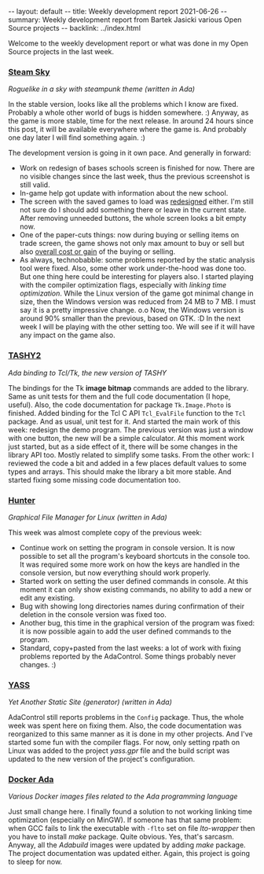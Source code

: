 -- layout: default
-- title: Weekly development report 2021-06-26
-- summary: Weekly development report from Bartek Jasicki various Open Source projects
-- backlink: ../index.html

Welcome to the weekly development report or what was done in my Open Source
projects in the last week.

### [Steam Sky](https://www.laeran.pl/repositories/steamsky)

*Roguelike in a sky with steampunk theme (written in Ada)*

In the stable version, looks like all the problems which I know are fixed.
Probably a whole other world of bugs is hidden somewhere. :) Anyway, as the
game is more stable, time for the next release. In around 24 hours since this
post, it will be available everywhere where the game is. And probably one day
later I will find something again. :)

The development version is going in it own pace. And generally in forward:

* Work on redesign of bases schools screen is finished for now. There are no
  visible changes since the last week, thus the previous screenshot is still
  valid.
* In-game help got update with information about the new school.
* The screen with the saved games to load was [redesigned](https://imgur.com/bYQxJpG)
  either. I'm still not sure do I should add something there or leave in the
  current state. After removing unneeded buttons, the whole screen looks a bit
  empty now.
* One of the paper-cuts things: now during buying or selling items on trade
  screen, the game shows not only max amount to buy or sell but also
  [overall cost or gain](https://imgur.com/sYI0wrP) of the buying or selling.
* As always, technobabble: some problems reported by the static analysis tool
  were fixed. Also, some other work under-the-hood was done too. But one thing
  here could be interesting for players also. I started playing with the
  compiler optimization flags, especially with *linking time optimization*.
  While the Linux version of the game got minimal change in size, then the
  Windows version was reduced from 24 MB to 7 MB. I must say it is a pretty
  impressive change. o.o Now, the Windows version is around 90% smaller than
  the previous, based on GTK. :D In the next week I will be playing with the
  other setting too. We will see if it will have any impact on the game also.

### [TASHY2](https://www.laeran.pl/repositories/tashy2)

*Ada binding to Tcl/Tk, the new version of TASHY*

The bindings for the Tk **image bitmap** commands are added to the library.
Same as unit tests for them and the full code documentation (I hope, useful).
Also, the code documentation for package `Tk.Image.Photo` is finished. Added
binding for the Tcl C API `Tcl_EvalFile` function to the `Tcl` package. And as
usual, unit test for it. And started the main work of this week: redesign the
demo program. The previous version was just a window with one button, the new
will be a simple calculator. At this moment work just started, but as a side
effect of it, there will be some changes in the library API too. Mostly related
to simplify some tasks. From the other work: I reviewed the code a bit and
added in a few places default values to some types and arrays. This should make
the library a bit more stable. And started fixing some missing code
documentation too.

### [Hunter](https://www.laeran.pl/repositories/hunter)

*Graphical File Manager for Linux (written in Ada)*

This week was almost complete copy of the previous week:

* Continue work on setting the program in console version. It is now possible
  to set all the program's keyboard shortcuts in the console too. It was
  required some more work on how the keys are handled in the console version,
  but now everything should work properly.
* Started work on setting the user defined commands in console. At this moment
  it can only show existing commands, no ability to add a new or edit any
  existing.
* Bug with showing long directories names during confirmation of their deletion
  in the console version was fixed too.
* Another bug, this time in the graphical version of the program was fixed: it
  is now possible again to add the user defined commands to the program.
* Standard, copy+pasted from the last weeks: a lot of work with fixing problems
  reported by the AdaControl. Some things probably never changes. :)

### [YASS](https://www.laeran.pl/repositories/yass)

*Yet Another Static Site (generator) (written in Ada)*

AdaControl still reports problems in the `Config` package. Thus, the whole week
was spent here on fixing them. Also, the code documentation was reorganized to
this same manner as it is done in my other projects. And I've started some fun
with the compiler flags. For now, only setting rpath on Linux was added to the
project *yass.gpr* file and the build script was updated to the new version of
the project's configuration.

### [Docker Ada](https://www.laeran.pl/repositories/dockerada)

*Various Docker images files related to the Ada programming language*

Just small change here. I finally found a solution to not working linking time
optimization (especially on MinGW). If someone has that same problem:
when GCC fails to link the executable with `-flto` set on file *lto-wrapper*
then you have to install *make* package. Quite obvious. Yes, that's sarcasm.
Anyway, all the *Adabuild* images were updated by adding *make* package. The
project documentation was updated either. Again, this project is going to sleep
for now.
